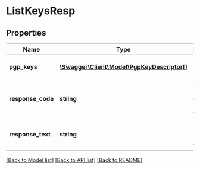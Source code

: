 # ListKeysResp

## Properties
Name | Type | Description | Notes
------------ | ------------- | ------------- | -------------
**pgp_keys** | [**\Swagger\Client\Model\PgpKeyDescriptor[]**](PgpKeyDescriptor.md) | List of PGP keys in service | 
**response_code** | **string** | Two digit response code in string format | 
**response_text** | **string** | Human readable response text | 

[[Back to Model list]](../README.md#documentation-for-models) [[Back to API list]](../README.md#documentation-for-api-endpoints) [[Back to README]](../README.md)



